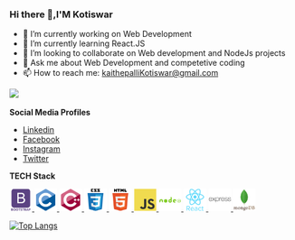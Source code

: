 ### Hi there 👋,I'M Kotiswar

- 🔭 I’m currently working on Web Development
- 🌱 I’m currently learning React.JS
- 👯 I’m looking to collaborate on Web development and NodeJs projects
- 💬 Ask me about Web Development and competetive coding
- 📫 How to reach me: kaithepalliKotiswar@gmail.com


<img src="https://github-readme-stats.vercel.app/api?username=kKotiswar&&show_icons=true&title_color=ffffff&icon_color=bb2acf&text_color=daf7dc&bg_color=151515">

 **Social Media Profiles**

 - [Linkedin](https://www.linkedin.com/in/kaithepalli-kotiswar/)    
 - [Facebook](https://www.facebook.com/kotiswar.kaithepalli.9/)
 - [Instagram](https://www.instagram.com/prince_kotiswar_/?hl=en)
 - [Twitter](https://twitter.com/Kotiswar1)

 **TECH Stack**
 
 <p align="left"> <a href="https://getbootstrap.com" target="_blank"> <img src="https://raw.githubusercontent.com/devicons/devicon/master/icons/bootstrap/bootstrap-plain-wordmark.svg" alt="bootstrap" width="40" height="40"/> </a> <a href="https://www.cprogramming.com/" target="_blank"> <img src="https://raw.githubusercontent.com/devicons/devicon/master/icons/c/c-original.svg" alt="c" width="40" height="40"/> </a> <a href="https://www.w3schools.com/cpp/" target="_blank"> <img src="https://raw.githubusercontent.com/devicons/devicon/master/icons/cplusplus/cplusplus-original.svg" alt="cplusplus" width="40" height="40"/> </a> <a href="https://www.w3schools.com/css/" target="_blank"> <img src="https://raw.githubusercontent.com/devicons/devicon/master/icons/css3/css3-original-wordmark.svg" alt="css3" width="40" height="40"/> </a> <a href="https://www.w3.org/html/" target="_blank"> <img src="https://raw.githubusercontent.com/devicons/devicon/master/icons/html5/html5-original-wordmark.svg" alt="html5" width="40" height="40"/> </a> <a href="https://developer.mozilla.org/en-US/docs/Web/JavaScript" target="_blank"> <img src="https://raw.githubusercontent.com/devicons/devicon/master/icons/javascript/javascript-original.svg" alt="javascript" width="40" height="40"/> </a> <a href="https://nodejs.org" target="_blank"> <img src="https://github.com/devicons/devicon/blob/master/icons/nodejs/nodejs-plain-wordmark.svg" alt="nodejs" width="40" height="40"/> </a> <a href="https://reactjs.org/" target="_blank"> <img src="https://raw.githubusercontent.com/devicons/devicon/master/icons/react/react-original-wordmark.svg" alt="react" width="40" height="40"/> </a><a href="https://expressjs.com" target="_blank"> <img src="https://raw.githubusercontent.com/devicons/devicon/master/icons/express/express-original-wordmark.svg" alt="express" width="40" height="40" style="color:#0000f0"/> <a href="https://mongodb.com" target="_blank"> <img src="https://raw.githubusercontent.com/devicons/devicon/master/icons/mongodb/mongodb-original-wordmark.svg" alt="mongodb" width="40" height="40"/> </a>  </p>


[![Top Langs](https://github-readme-stats.vercel.app/api/top-langs/?username=kKotiswar)](https://github.com/kKotiswar/github-readme-stats)







